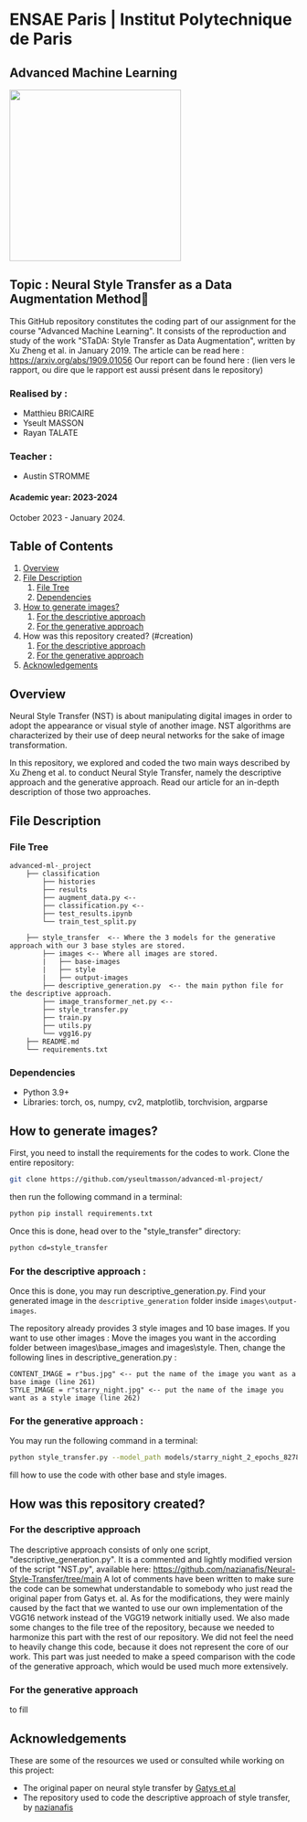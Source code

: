 # ENSAE Paris | Institut Polytechnique de Paris

## Advanced Machine Learning

<img src="https://upload.wikimedia.org/wikipedia/commons/thumb/e/ec/LOGO-ENSAE.png/900px-LOGO-ENSAE.png" width="300">

## Topic : Neural Style Transfer as a Data Augmentation Method🎨

This GitHub repository constitutes the coding part of our assignment for the course "Advanced Machine Learning". It consists of the reproduction and study of the work "STaDA: Style Transfer as Data Augmentation", written by Xu Zheng et al. in January 2019. The article can be read here : https://arxiv.org/abs/1909.01056
Our report can be found here : (lien vers le rapport, ou dire que le rapport est aussi présent dans le repository)

### Realised by : 

* Matthieu BRICAIRE
* Yseult MASSON
* Rayan TALATE

### Teacher : 

* Austin STROMME

#### Academic year: 2023-2024

October 2023 - January 2024.


## Table of Contents

1. [Overview](#overview)
2. [File Description](#description)
    1. [File Tree](#tree)
    2. [Dependencies](#dependencies)
3. [How to generate images?](#generation)
    1. [For the descriptive approach](#descriptive_generation)
    2. [For the generative approach](#generative_generation)
4. How was this repository created? (#creation)
    1. [For the descriptive approach](#descriptive_creation)
    2. [For the generative approach](#generative_generation)
5. [Acknowledgements](#ack)

## Overview <a name="overview"></a>

Neural Style Transfer (NST) is about manipulating digital images in order to adopt the appearance or visual style of another image. NST algorithms are characterized by their use of deep neural networks for the sake of image transformation.

In this repository, we explored and coded the two main ways described by Xu Zheng et al. to conduct Neural Style Transfer, namely the descriptive approach and the generative approach. Read our article for an in-depth description of those two approaches. 


## File Description <a name="description"></a>
### File Tree <a name="tree"></a>
    advanced-ml-_project
        ├── classification
            ├── histories
            ├── results
            ├── augment_data.py <--      
            ├── classification.py <--
            ├── test_results.ipynb
            └── train_test_split.py
        
        ├── style_transfer  <-- Where the 3 models for the generative approach with our 3 base styles are stored.
            ├── images <-- Where all images are stored.
            |   ├── base-images
            |   ├── style
            |   ├── output-images 
            ├── descriptive_generation.py  <-- the main python file for the descriptive approach.
            ├── image_transformer_net.py <--      
            ├── style_transfer.py
            ├── train.py
            ├── utils.py
            └── vgg16.py  
        ├── README.md
        └── requirements.txt
        

### Dependencies <a name="dependencies"></a>
*    Python 3.9+
*    Libraries: torch, os, numpy, cv2, matplotlib, torchvision, argparse


## How to generate images?<a name="generation"></a>

First, you need to install the requirements for the codes to work. Clone the entire repository:
```bash
git clone https://github.com/yseultmasson/advanced-ml-project/
```

 then run the following command in a terminal:
```bash
python pip install requirements.txt
```

Once this is done, head over to the "style_transfer" directory:
```bash
python cd=style_transfer
```

### For the descriptive approach : <a name="descriptive_generation"></a>

Once this is done, you may run descriptive_generation.py. Find your generated image in the `descriptive_generation` folder inside `images\output-images`.

The repository already provides 3 style images and 10 base images. If you want to use other images :
Move the images you want in the according folder between images\base_images and images\style. Then, change the following lines in descriptive_generation.py :

```
CONTENT_IMAGE = r"bus.jpg" <-- put the name of the image you want as a base image (line 261)
STYLE_IMAGE = r"starry_night.jpg" <-- put the name of the image you want as a style image (line 262)
```


### For the generative approach : <a name="generative_generation"></a>
You may run the following command in a terminal:

```bash
python style_transfer.py --model_path models/starry_night_2_epochs_82783_samples_2_1.0_cttwght.model --source data/test_images --output data/test_results
```

fill how to use the code with other base and style images.

## How was this repository created?<a name="creation">

### For the descriptive approach <a name="descriptive_creation">
The descriptive approach consists of only one script, "descriptive_generation.py". It is a commented and lightly modified version of the script "NST.py", available here: https://github.com/nazianafis/Neural-Style-Transfer/tree/main
A lot of comments have been written to make sure the code can be somewhat understandable to somebody who just read the original paper from Gatys et. al. As for the modifications, they were mainly caused by the fact that we wanted to use our own implementation of the VGG16 network instead of the VGG19 network initially used. We also made some changes to the file tree of the repository, because we needed to harmonize this part with the rest of our repository. We did not feel the need to heavily change this code, because it does not represent the core of our work. This part was just needed to make a speed comparison with the code of the generative approach, which would be used much more extensively.

### For the generative approach <a name="generative_creation">

to fill

## Acknowledgements <a name="ack"></a>

These are some of the resources we used or consulted while working on this project:


* The original paper on neural style transfer by [Gatys et al](https://www.cv-foundation.org/openaccess/content_cvpr_2016/papers/Gatys_Image_Style_Transfer_CVPR_2016_paper.pdf)
* The repository used to code the descriptive approach of style transfer, by [nazianafis](https://github.com/nazianafis/Neural-Style-Transfer/tree/main) 


